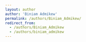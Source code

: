 ```yaml
---
layout: author
author: 'Biniam Admikew'
permalink: /authors/Biniam_Admikew/
redirect_from:
  - /authors/Biniam_Admikew
  - /authors/biniam_admikew
---
```

